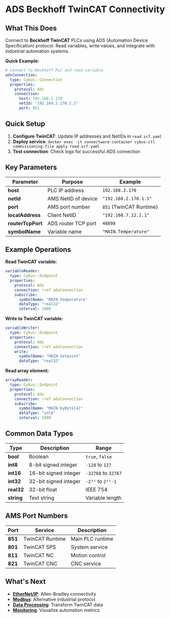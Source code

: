# ADS Beckhoff TwinCAT Connectivity

## What This Does
Connect to **Beckhoff TwinCAT** PLCs using ADS (Automation Device Specification) protocol. Read variables, write values, and integrate with industrial automation systems.

**Quick Example:**
```yaml
# Connect to Beckhoff PLC and read variable
adsConnection:
  type: Cybus::Connection
  properties:
    protocol: Ads
    connection:
      host: 192.168.2.170
      netId: "192.168.2.170.1.1"
      port: 851
```

## Quick Setup
1. **Configure TwinCAT**: Update IP addresses and NetIDs in `read.scf.yaml`
2. **Deploy service**: `docker exec -it connectware-container cybus-ctl commissioning-file apply read.scf.yaml`
3. **Test connection**: Check logs for successful ADS connection

## Key Parameters

| Parameter | Purpose | Example |
|-----------|---------|---------|
| **host** | PLC IP address | `192.168.2.170` |
| **netId** | AMS NetID of device | `"192.168.2.170.1.1"` |
| **port** | AMS port number | `851` (TwinCAT Runtime) |
| **localAddress** | Client NetID | `"192.168.7.12.1.1"` |
| **routerTcpPort** | ADS router TCP port | `48898` |
| **symbolName** | Variable name | `"MAIN.Temperature"` |

## Example Operations

**Read TwinCAT variable:**
```yaml
variableReader:
  type: Cybus::Endpoint
  properties:
    protocol: Ads
    connection: !ref adsConnection
    subscribe:
      symbolName: "MAIN.Temperature"
      dataType: "real32"
      interval: 1000
```

**Write to TwinCAT variable:**
```yaml
variableWriter:
  type: Cybus::Endpoint
  properties:
    protocol: Ads
    connection: !ref adsConnection
    write:
      symbolName: "MAIN.Setpoint"
      dataType: "real32"
```

**Read array element:**
```yaml
arrayReader:
  type: Cybus::Endpoint
  properties:
    protocol: Ads
    connection: !ref adsConnection
    subscribe:
      symbolName: "MAIN.byByte[4]"
      dataType: "int8"
      interval: 1000
```

## Common Data Types

| Type | Description | Range |
|------|-------------|-------|
| **bool** | Boolean | `true`, `false` |
| **int8** | 8-bit signed integer | `-128` to `127` |
| **int16** | 16-bit signed integer | `-32768` to `32767` |
| **int32** | 32-bit signed integer | `-2³¹` to `2³¹-1` |
| **real32** | 32-bit float | IEEE 754 |
| **string** | Text string | Variable length |

## AMS Port Numbers

| Port | Service | Description |
|------|---------|-------------|
| **851** | TwinCAT Runtime | Main PLC runtime |
| **801** | TwinCAT SPS | System service |
| **811** | TwinCAT NC | Motion control |
| **821** | TwinCAT CNC | CNC service |

## What's Next
- **[EtherNet/IP](../ethernetip)**: Allen-Bradley connectivity
- **[Modbus](../modbus)**: Alternative industrial protocol
- **[Data Processing](../../data-processing)**: Transform TwinCAT data
- **[Monitoring](../../monitoring)**: Visualize automation metrics
